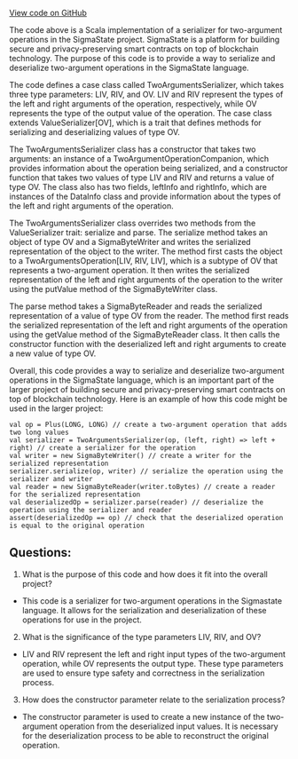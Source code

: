 [View code on GitHub](sigmastate-interpreterhttps://github.com/ScorexFoundation/sigmastate-interpreter/interpreter/shared/src/main/scala/sigmastate/serialization/TwoArgumentsSerializer.scala)

The code above is a Scala implementation of a serializer for two-argument operations in the SigmaState project. SigmaState is a platform for building secure and privacy-preserving smart contracts on top of blockchain technology. The purpose of this code is to provide a way to serialize and deserialize two-argument operations in the SigmaState language.

The code defines a case class called TwoArgumentsSerializer, which takes three type parameters: LIV, RIV, and OV. LIV and RIV represent the types of the left and right arguments of the operation, respectively, while OV represents the type of the output value of the operation. The case class extends ValueSerializer[OV], which is a trait that defines methods for serializing and deserializing values of type OV.

The TwoArgumentsSerializer class has a constructor that takes two arguments: an instance of a TwoArgumentOperationCompanion, which provides information about the operation being serialized, and a constructor function that takes two values of type LIV and RIV and returns a value of type OV. The class also has two fields, leftInfo and rightInfo, which are instances of the DataInfo class and provide information about the types of the left and right arguments of the operation.

The TwoArgumentsSerializer class overrides two methods from the ValueSerializer trait: serialize and parse. The serialize method takes an object of type OV and a SigmaByteWriter and writes the serialized representation of the object to the writer. The method first casts the object to a TwoArgumentsOperation[LIV, RIV, LIV], which is a subtype of OV that represents a two-argument operation. It then writes the serialized representation of the left and right arguments of the operation to the writer using the putValue method of the SigmaByteWriter class.

The parse method takes a SigmaByteReader and reads the serialized representation of a value of type OV from the reader. The method first reads the serialized representation of the left and right arguments of the operation using the getValue method of the SigmaByteReader class. It then calls the constructor function with the deserialized left and right arguments to create a new value of type OV.

Overall, this code provides a way to serialize and deserialize two-argument operations in the SigmaState language, which is an important part of the larger project of building secure and privacy-preserving smart contracts on top of blockchain technology. Here is an example of how this code might be used in the larger project:

```
val op = Plus(LONG, LONG) // create a two-argument operation that adds two long values
val serializer = TwoArgumentsSerializer(op, (left, right) => left + right) // create a serializer for the operation
val writer = new SigmaByteWriter() // create a writer for the serialized representation
serializer.serialize(op, writer) // serialize the operation using the serializer and writer
val reader = new SigmaByteReader(writer.toBytes) // create a reader for the serialized representation
val deserializedOp = serializer.parse(reader) // deserialize the operation using the serializer and reader
assert(deserializedOp == op) // check that the deserialized operation is equal to the original operation
```
## Questions: 
 1. What is the purpose of this code and how does it fit into the overall project?
- This code is a serializer for two-argument operations in the Sigmastate language. It allows for the serialization and deserialization of these operations for use in the project.

2. What is the significance of the type parameters LIV, RIV, and OV?
- LIV and RIV represent the left and right input types of the two-argument operation, while OV represents the output type. These type parameters are used to ensure type safety and correctness in the serialization process.

3. How does the constructor parameter relate to the serialization process?
- The constructor parameter is used to create a new instance of the two-argument operation from the deserialized input values. It is necessary for the deserialization process to be able to reconstruct the original operation.